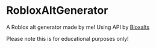 # RobloxAltGenerator
A Roblox alt generator made by me! Using API by [Bloxalts](https://discord.gg/nsDfQJ8sES)

Please note this is for educational purposes only!
